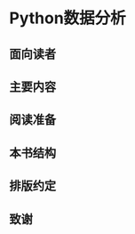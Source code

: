 # Python数据分析

<!--
本文以课程平台目前对课程主页的设计思路组织。
-->

<!--
此处有一个摘要式的简介。
-->

## 面向读者

## 主要内容

## 阅读准备

<!-- prerequisite -->

## 本书结构

<!-- 
本部分计划介绍全文的行文思路、Part划分、章划分，及每一章的思路。
 -->

<!--
大概思路是假设读者没有任何数据分析相关工具的基础，仅有一点点Python基础；
第一部分，在没有任何工具的情况下讲数据分析用Python怎么做；
第二部分，逐步讲各种数据分析工具，为什么有这些工具可以更方便；
第三部分，讲用什么方法如何分析各种问题。
-->

## 排版约定

<!--
应当纳入课程研发手册。
-->

## 致谢

